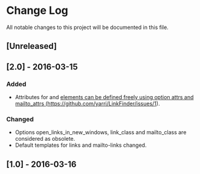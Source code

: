# Change Log
All notable changes to this project will be documented in this file.

## [Unreleased]

## [2.0] - 2016-03-15
### Added
- Attributes for <a> and <a href="mailto:..."> elements can be defined freely using option attrs and mailto_attrs (https://github.com/yarri/LinkFinder/issues/1).

### Changed
- Options open_links_in_new_windows, link_class and mailto_class are considered as obsolete.
- Default templates for links and mailto-links changed.

## [1.0] - 2016-03-16
